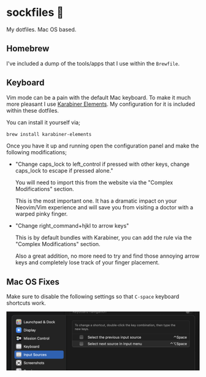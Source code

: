 # sockfiles 🧦

My dotfiles. Mac OS based.

## Homebrew

I've included a dump of the tools/apps that I use within the `Brewfile`.

## Keyboard

Vim mode can be a pain with the default Mac keyboard. To make it much more pleasant I use [Karabiner Elements](https://karabiner-elements.pqrs.org/). My configuration for it is included within these dotfiles.

You can install it yourself via;

```bash
brew install karabiner-elements
```

Once you have it up and running open the configuration panel and make the following modifications;

- "Change caps_lock to left_control if pressed with other keys, change caps_lock to escape if pressed alone."

  You will need to import this from the website via the "Complex Modifications" section.

  This is the most important one. It has a dramatic impact on your Neovim/Vim experience and will save you from visiting a doctor with a warped pinky finger.

- "Change right_command+hjkl to arrow keys"

  This is by default bundles with Karabiner, you can add the rule via the "Complex Modifications" section.

  Also a great addition, no more need to try and find those annoying arrow keys and completely lose track of your finger placement.


## Mac OS Fixes

Make sure to disable the following settings so that `C-space` keyboard shortcuts work.

<img src="./assets/input-sources-fix.png" />

